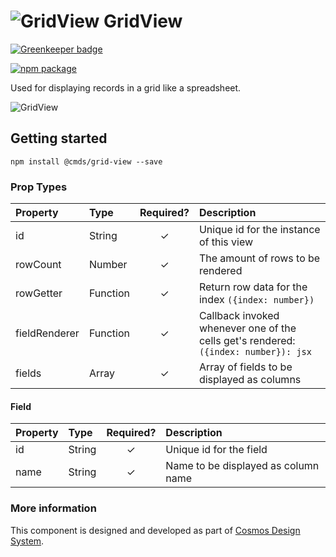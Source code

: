 # ![GridView](https://user-images.githubusercontent.com/44801418/48134118-91f82f80-e2cb-11e8-9928-c54c3d41015f.png) GridView

[![Greenkeeper badge](https://badges.greenkeeper.io/entercosmos/grid-view.svg)](https://greenkeeper.io/)

[![npm package][npm-badge]][npm]

Used for displaying records in a grid like a spreadsheet.

![GridView](https://user-images.githubusercontent.com/44947294/51593386-5b0cdf80-1ef2-11e9-8ce3-905b6754b2a6.gif)
## Getting started

````
npm install @cmds/grid-view --save
````

### Prop Types

| Property | Type | Required? | Description |
|:---|:---|:---:|:---|
| id | String | ✓ | Unique id for the instance of this view |
| rowCount | Number | ✓ | The amount of rows to be rendered |
| rowGetter | Function | ✓ | Return row data for the index `({index: number})` |
| fieldRenderer | Function | ✓ | Callback invoked whenever one of the cells get's rendered: `({index: number}): jsx` |
| fields | Array | ✓ | Array of fields to be displayed as columns |

#### Field
| Property | Type | Required? | Description |
|:---|:---|:---:|:---|
| id | String | ✓ | Unique id for the field |
| name | String | ✓ | Name to be displayed as column name |

### More information

This component is designed and developed as part of [Cosmos Design System][cmds]. 

[cmds]: https://github.com/entercosmos/cosmos
[npm-badge]: https://img.shields.io/npm/v/@cmds/grid-view.svg
[npm]: https://www.npmjs.org/package/@cmds/grid-view

